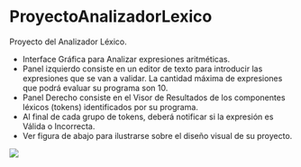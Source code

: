 # ProyectoAnalizadorLexico

Proyecto del Analizador Léxico. 

* Interface Gráfica para Analizar expresiones aritméticas.
* Panel izquierdo consiste en un editor de texto para introducir las expresiones que se van a validar. La cantidad máxima de expresiones que podrá evaluar su programa son 10.
* Panel Derecho consiste en el Visor de Resultados de los componentes léxicos (tokens) identificados por su programa.
* Al final de cada grupo de tokens, deberá notificar si la expresión es Válida o Incorrecta.
* Ver figura de abajo para ilustrarse sobre el diseño visual de su proyecto.

![](http://i.imgur.com/u3Bc4eg.png?1)
